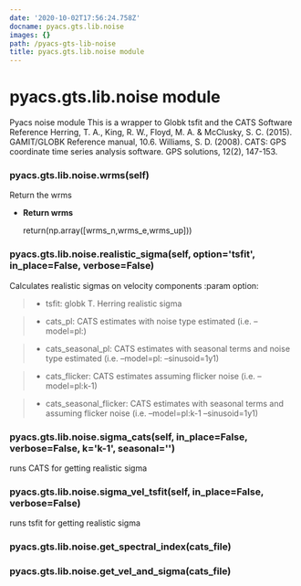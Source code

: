 ```yaml
---
date: '2020-10-02T17:56:24.758Z'
docname: pyacs.gts.lib.noise
images: {}
path: /pyacs-gts-lib-noise
title: pyacs.gts.lib.noise module
---
```


# pyacs.gts.lib.noise module

Pyacs noise module
This is a wrapper to Globk tsfit and the CATS Software
Reference
Herring, T. A., King, R. W., Floyd, M. A. & McClusky, S. C. (2015). GAMIT/GLOBK Reference manual, 10.6. 
Williams, S. D. (2008). CATS: GPS coordinate time series analysis software. GPS solutions, 12(2), 147-153.


### pyacs.gts.lib.noise.wrms(self)
Return the wrms


* **Return wrms**

    return(np.array([wrms_n,wrms_e,wrms_up]))



### pyacs.gts.lib.noise.realistic_sigma(self, option='tsfit', in_place=False, verbose=False)
Calculates realistic sigmas on velocity components
:param option:

> 
> * tsfit: globk T. Herring realistic sigma


> * cats_pl: CATS estimates with noise type estimated (i.e. –model=pl:)


> * cats_seasonal_pl: CATS estimates with seasonal terms and noise type estimated (i.e. –model=pl: –sinusoid=1y1)


> * cats_flicker: CATS estimates assuming flicker noise (i.e. –model=pl:k-1)


> * cats_seasonal_flicker: CATS estimates with seasonal terms and assuming flicker noise (i.e. –model=pl:k-1 –sinusoid=1y1)


### pyacs.gts.lib.noise.sigma_cats(self, in_place=False, verbose=False, k='k-1', seasonal='')
runs CATS for getting realistic sigma


### pyacs.gts.lib.noise.sigma_vel_tsfit(self, in_place=False, verbose=False)
runs tsfit for getting realistic sigma


### pyacs.gts.lib.noise.get_spectral_index(cats_file)

### pyacs.gts.lib.noise.get_vel_and_sigma(cats_file)
